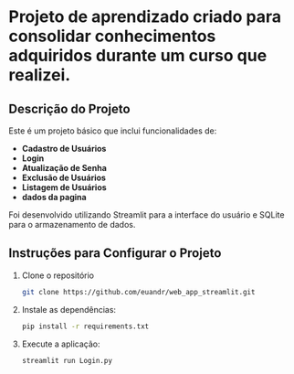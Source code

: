 # Projeto de aprendizado criado para consolidar conhecimentos adquiridos durante um curso que realizei.


## Descrição do Projeto
Este é um projeto básico que inclui funcionalidades de:
- **Cadastro de Usuários**
- **Login**
- **Atualização de Senha**
- **Exclusão de Usuários**
- **Listagem de Usuários**
- **dados da pagina**

Foi desenvolvido utilizando Streamlit para a interface do usuário e SQLite para o armazenamento de dados.


## Instruções para Configurar o Projeto

1. Clone o repositório
    ```sh
    git clone https://github.com/euandr/web_app_streamlit.git
    ```

2. Instale as dependências:
    ```sh
    pip install -r requirements.txt
    ```

3. Execute a aplicação:
    ```sh
    streamlit run Login.py
    ```

